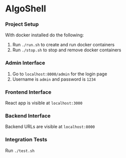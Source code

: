 # AlgoShell

### Project Setup
With docker installed do the following:
1. Run `./run.sh` to create and run docker containers
2. Run `./stop.sh` to stop and remove docker containers

### Admin Interface
1. Go to `localhost:8000/admin` for the login page
2. Username is `admin` and password is `1234`

### Frontend Interface
React app is visible at `localhost:3000`

### Backend Interface
Backend URLs are visible at `localhost:8000`

### Integration Tests
Run `./test.sh`